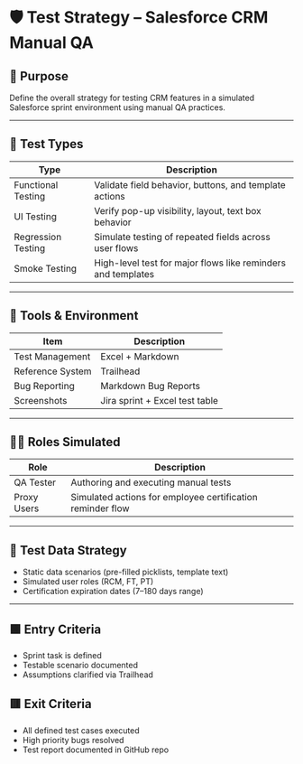 # 🛡 Test Strategy – Salesforce CRM Manual QA

## 🧭 Purpose
Define the overall strategy for testing CRM features in a simulated Salesforce sprint environment using manual QA practices.

---

## 🧪 Test Types
| Type              | Description |
|------------------|-------------|
| Functional Testing | Validate field behavior, buttons, and template actions |
| UI Testing        | Verify pop-up visibility, layout, text box behavior |
| Regression Testing | Simulate testing of repeated fields across user flows |
| Smoke Testing     | High-level test for major flows like reminders and templates |

---

## 🧰 Tools & Environment
| Item         | Description |
|--------------|-------------|
| Test Management | Excel + Markdown |
| Reference System | Trailhead |
| Bug Reporting | Markdown Bug Reports |
| Screenshots | Jira sprint + Excel test table |

---

## 🧑‍💻 Roles Simulated
| Role | Description |
|------|-------------|
| QA Tester | Authoring and executing manual tests |
| Proxy Users | Simulated actions for employee certification reminder flow |

---

## 📜 Test Data Strategy
- Static data scenarios (pre-filled picklists, template text)
- Simulated user roles (RCM, FT, PT)
- Certification expiration dates (7–180 days range)

---

## 🟩 Entry Criteria
- Sprint task is defined
- Testable scenario documented
- Assumptions clarified via Trailhead

## 🟥 Exit Criteria
- All defined test cases executed
- High priority bugs resolved
- Test report documented in GitHub repo
